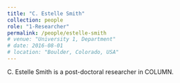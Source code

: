 ```yaml
---
title: "C. Estelle Smith"
collection: people
role: "1-Researcher"
permalink: /people/estelle-smith
# venue: "University 1, Department"
# date: 2016-08-01
# location: "Boulder, Colorado, USA"
---
```


C. Estelle Smith is a post-doctoral researcher in COLUMN.